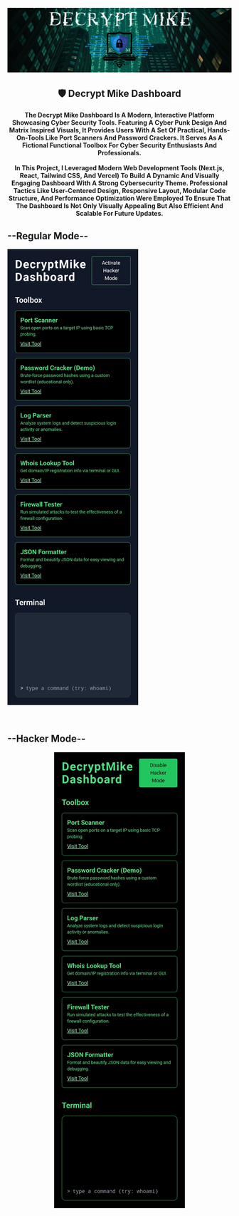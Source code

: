 <p align="center">
  <img src="DecryptMikeLogo.png" alt="DecryptMike Logo" style="max-width: 100%; height: auto;"/>
</p>

<h2 align="center">
    🛡️ Decrypt Mike Dashboard
</h2>

<h4 align="center">
    The Decrypt Mike Dashboard Is A Modern, Interactive Platform Showcasing Cyber Security Tools. Featuring A Cyber Punk Design And Matrix Inspired Visuals, It Provides Users With A Set Of Practical, Hands-On-Tools Like Port Scanners And Password Crackers. It Serves As A Fictional Functional Toolbox For Cyber Security Enthusiasts And Professionals.<br><br>
In This Project, I Leveraged Modern Web Development Tools (Next.js, React, Tailwind CSS, And Vercel) To Build A Dynamic And Visually Engaging Dashboard With A Strong Cybersecurity Theme. Professional Tactics Like User-Centered Design, Responsive Layout, Modular Code Structure, And Performance Optimization Were Employed To Ensure That The Dashboard Is Not Only Visually Appealing But Also Efficient And Scalable For Future Updates.
</h4>

<h2 align="left">
    --Regular Mode--
</h2>
  <img src="Decrypt Mike Vercel App.jpg" alt="DecryptMike Logo" style="max-width: 100%; height: auto;"/>
</p>
<br>
<h2 align="left">
    --Hacker Mode--
</h2>
<p align="center">
  <img src="Decrypt Mike Vercel H4ck3r Mode App.jpg" alt="DecryptMike Logo" style="max-width: 100%; height: auto;"/>
</p>
